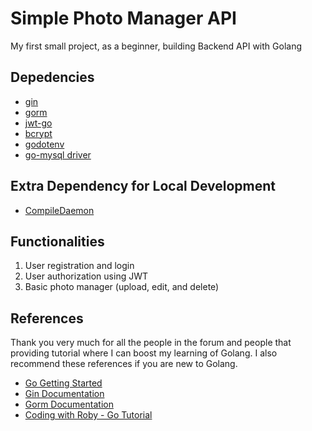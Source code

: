 # Simple Photo Manager API

My first small project, as a beginner, building Backend API with Golang

## Depedencies

- [gin](https://github.com/gin-gonic/gin)
- [gorm](https://github.com/go-gorm/gorm)
- [jwt-go](https://github.com/golang-jwt/jwt)
- [bcrypt](https://pkg.go.dev/golang.org/x/crypto/bcrypt)
- [godotenv](https://github.com/lpernett/godotenv)
- [go-mysql driver](https://github.com/go-sql-driver/mysql)

## Extra Dependency for Local Development

- [CompileDaemon](https://github.com/githubnemo/CompileDaemon)

## Functionalities

1. User registration and login
2. User authorization using JWT
3. Basic photo manager (upload, edit, and delete)

## References

Thank you very much for all the people in the forum and people that providing tutorial where I can boost my learning of Golang. I also recommend these references if you are new to Golang.

- [Go Getting Started](https://go.dev/doc/tutorial/getting-started)
- [Gin Documentation](https://gin-gonic.com/docs/)
- [Gorm Documentation](https://gorm.io/index.html)
- [Coding with Roby - Go Tutorial](https://www.youtube.com/watch?v=-c0yEogFlvM&list=PL-LRDpVN2fZAluCzYNZdSCfJVQXe5ly90)
